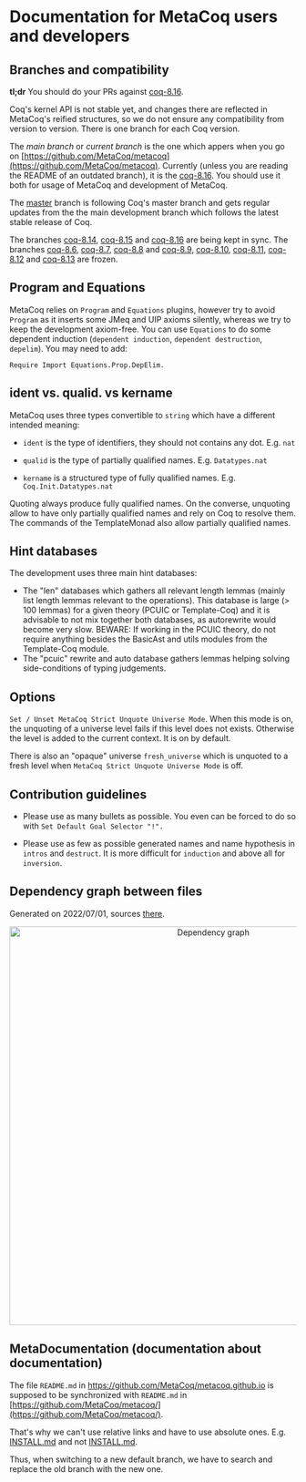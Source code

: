 # Documentation for MetaCoq users and developers

## Branches and compatibility

**tl;dr** You should do your PRs against [coq-8.16](https://github.com/MetaCoq/metacoq/tree/coq-8.16).


Coq's kernel API is not stable yet, and changes there are reflected in MetaCoq's reified structures,
so we do not ensure any compatibility from version to version. There is one branch for each Coq version.

The *main branch* or *current branch* is the one which appers when you go on
[https://github.com/MetaCoq/metacoq](https://github.com/MetaCoq/metacoq).
Currently (unless you are reading the README of an outdated branch),
it is the [coq-8.16](https://github.com/MetaCoq/metacoq/tree/coq-8.16).
You should use it both for usage of MetaCoq and development of MetaCoq.

The [master](https://github.com/MetaCoq/metacoq/tree/master) branch is following Coq's master
branch and gets regular updates from the the main development branch which follows the latest
stable release of Coq.

<!-- The branch ... -->
<!-- gets backports from `coq-8.11` when possible. Both `coq-8.11` and `coq-8.10` have associated -->
<!-- "alpha"-quality `opam` packages. -->

The branches [coq-8.14](https://github.com/MetaCoq/metacoq/tree/coq-8.14), [coq-8.15](https://github.com/MetaCoq/metacoq/tree/coq-8.15)
and [coq-8.16](https://github.com/MetaCoq/metacoq/tree/coq-8.16) are being kept in sync.
The branches [coq-8.6](https://github.com/MetaCoq/metacoq/tree/coq-8.6),
[coq-8.7](https://github.com/MetaCoq/metacoq/tree/coq-8.7), [coq-8.8](https://github.com/MetaCoq/metacoq/tree/coq-8.8)
and [coq-8.9](https://github.com/MetaCoq/metacoq/tree/coq-8.9), [coq-8.10](https://github.com/MetaCoq/metacoq/tree/coq-8.10),
[coq-8.11](https://github.com/MetaCoq/metacoq/tree/coq-8.11), [coq-8.12](https://github.com/MetaCoq/metacoq/tree/coq-8.12)
and [coq-8.13](https://github.com/MetaCoq/metacoq/tree/coq-8.13) are frozen.


## Program and Equations

MetaCoq relies on `Program` and `Equations` plugins, however try to avoid `Program` as it 
inserts some JMeq and UIP axioms silently, whereas we try to keep the development axiom-free. 
You can use `Equations` to do some dependent induction (`dependent induction`,
`dependent destruction`, `depelim`). You may need to add:
```
Require Import Equations.Prop.DepElim.
```

## ident vs. qualid. vs kername

MetaCoq uses three types convertible to `string` which have a different intended meaning:

- `ident` is the type of identifiers, they should not contains any dot.
  E.g. `nat`

- `qualid` is the type of partially qualified names.
  E.g. `Datatypes.nat`

- `kername` is a structured type of fully qualified names.
  E.g. `Coq.Init.Datatypes.nat`

Quoting always produce fully qualified names. On the converse, unquoting allow to
have only partially qualified names and rely on Coq to resolve them. The commands
of the TemplateMonad also allow partially qualified names.

## Hint databases

The development uses three main hint databases:

- The "len" databases which gathers all relevant length lemmas (mainly list length lemmas 
  relevant to the operations). This database is large (> 100 lemmas) for a given theory
  (PCUIC or Template-Coq) and it is advisable to not mix together both databases,
  as autorewrite would become very slow.
  BEWARE: If working in the PCUIC theory, do not require anything besides the BasicAst and utils modules from the Template-Coq module. 
- The "pcuic" rewrite and auto database gathers lemmas helping solving side-conditions 
  of typing judgements. 

## Options


`Set / Unset MetaCoq Strict Unquote Universe Mode`. When this mode is on,
the unquoting of a universe level fails if this level does not exists.
Otherwise the level is added to the current context. It is on by default.

There is also an "opaque" universe `fresh_universe` which is unquoted to
a fresh level when `MetaCoq Strict Unquote Universe Mode` is off.



## Contribution guidelines

- Please use as many bullets as possible.
  You even can be forced to do so with `Set Default Goal Selector "!".`

- Please use as few as possible generated names and name hypothesis in `intros`
  and `destruct`. It is more difficult for `induction` and above all for
  `inversion`.



## Dependency graph between files

Generated on 2022/07/01, sources [there](https://github.com/MetaCoq/metacoq/tree/coq-8.16/dependency-graph).

<center>
<img src="https://raw.githubusercontent.com/MetaCoq/metacoq.github.io/master/assets/depgraph-2022-07-01.png"
	 alt="Dependency graph" width="700px" display="inline"/>
</center>



## MetaDocumentation (documentation about documentation)

The file `README.md` in https://github.com/MetaCoq/metacoq.github.io is supposed to be synchronized with
`README.md` in [https://github.com/MetaCoq/metacoq/](https://github.com/MetaCoq/metacoq/).

That's why we can't use relative links and have to use absolute ones.
E.g. [INSTALL.md](https://github.com/MetaCoq/metacoq/tree/coq-8.16/INSTALL.md) and not [INSTALL.md](INSTALL.md).

Thus, when switching to a new default branch, we have to search and replace the old branch with the new one.
